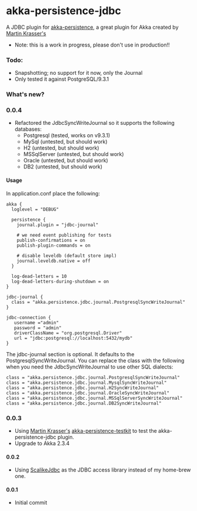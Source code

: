 # akka-persistence-jdbc
A JDBC plugin for [akka-persistence](http://akka.io), a great plugin for Akka created by [Martin Krasser's](https://github.com/krasserm)

 - Note: this is a work in progress, please don't use in production!!

### Todo:

 - Snapshotting; no support for it now, only the Journal
 - Only tested it against PostgreSQL/9.3.1

### What's new?

### 0.0.4
 -  Refactored the JdbcSyncWriteJournal so it supports the following databases:
    - Postgresql  (tested, works on v9.3.1)
    - MySql       (untested, but should work)
    - H2          (untested, but should work) 
    - MSSqlServer (untested, but should work)
    - Oracle      (untested, but should work) 
    - DB2         (untested, but should work)
    
#### Usage
In application.conf place the following:

    akka {
      loglevel = "DEBUG"
    
      persistence {
        journal.plugin = "jdbc-journal"
                
        # we need event publishing for tests
        publish-confirmations = on
        publish-plugin-commands = on
    
        # disable leveldb (default store impl)
        journal.leveldb.native = off
      }
    
      log-dead-letters = 10
      log-dead-letters-during-shutdown = on
    }
    
    jdbc-journal {
      class = "akka.persistence.jdbc.journal.PostgresqlSyncWriteJournal"
    }
    
    jdbc-connection {
       username ="admin"
       password = "admin"
       driverClassName = "org.postgresql.Driver"
       url = "jdbc:postgresql://localhost:5432/mydb"
    }

The jdbc-journal section is optional. It defaults to the PostgresqlSyncWriteJournal. You can replace the class with
the following when you need the JdbcSyncWriteJournal to use other SQL dialects:

    class = "akka.persistence.jdbc.journal.PostgresqlSyncWriteJournal"
    class = "akka.persistence.jdbc.journal.MysqlSyncWriteJournal"
    class = "akka.persistence.jdbc.journal.H2SyncWriteJournal"
    class = "akka.persistence.jdbc.journal.OracleSyncWriteJournal"
    class = "akka.persistence.jdbc.journal.MSSqlServerSyncWriteJournal"
    class = "akka.persistence.jdbc.journal.DB2SyncWriteJournal"

### 0.0.3
 - Using [Martin Krasser's](https://github.com/krasserm) [akka-persistence-testkit](https://github.com/krasserm/akka-persistence-testkit)
  to test the akka-persistence-jdbc plugin. 
 - Upgrade to Akka 2.3.4

#### 0.0.2
 - Using [ScalikeJdbc](http://scalikejdbc.org/) as the JDBC access library instead of my home-brew one. 

#### 0.0.1
 - Initial commit